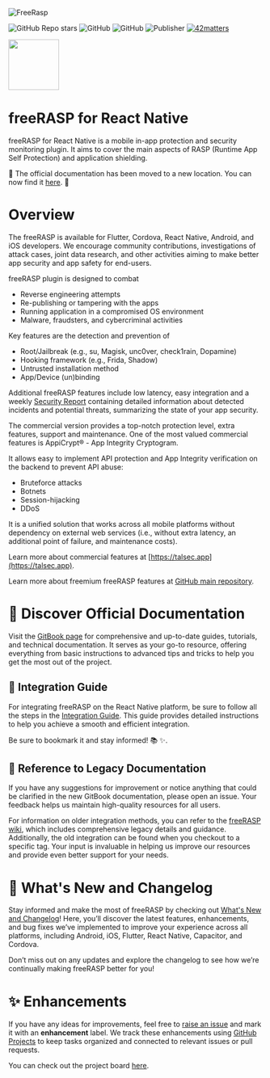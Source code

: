 ![FreeRasp](https://raw.githubusercontent.com/talsec/Free-RASP-Community/master/visuals/freeRASPforRN.png)

![GitHub Repo stars](https://img.shields.io/github/stars/talsec/Free-RASP-Community?color=green) ![GitHub](https://img.shields.io/github/license/talsec/Free-RASP-Community) ![GitHub](https://img.shields.io/github/last-commit/talsec/Free-RASP-Community) ![Publisher](https://img.shields.io/pub/publisher/freerasp) [![42matters](https://42matters.com/badges/sdk-installations/talsec)](https://42matters.com/sdks/android/talsec)

[<img src="https://assets.42matters.com/badges/2024/04/rising-star.svg?m=04" width="100"/>](https://42matters.com/sdks/android/talsec)

# freeRASP for React Native

freeRASP for React Native is a mobile in-app protection and security monitoring plugin. It aims to cover the main aspects of RASP (Runtime App Self Protection) and application shielding.

:loudspeaker: The official documentation has been moved to a new location. You can now find it [here](https://docs.talsec.app/freerasp). :loudspeaker:


# Overview

The freeRASP is available for Flutter, Cordova, React Native, Android, and iOS developers. We encourage community contributions, investigations of attack cases, joint data research, and other activities aiming to make better app security and app safety for end-users.

freeRASP plugin is designed to combat

- Reverse engineering attempts
- Re-publishing or tampering with the apps
- Running application in a compromised OS environment
- Malware, fraudsters, and cybercriminal activities

Key features are the detection and prevention of

- Root/Jailbreak (e.g., su, Magisk, unc0ver, check1rain, Dopamine)
- Hooking framework (e.g., Frida, Shadow)
- Untrusted installation method
- App/Device (un)binding

Additional freeRASP features include low latency, easy integration and a weekly [Security Report](https://docs.talsec.app/freerasp/security-report ) containing detailed information about detected incidents and potential threats, summarizing the state of your app security.

The commercial version provides a top-notch protection level, extra features, support and maintenance. One of the most valued commercial features is AppiCrypt® - App Integrity Cryptogram.

It allows easy to implement API protection and App Integrity verification on the backend to prevent API abuse:

- Bruteforce attacks
- Botnets
- Session-hijacking
- DDoS

It is a unified solution that works across all mobile platforms without dependency on external web services (i.e., without extra latency, an additional point of failure, and maintenance costs).

Learn more about commercial features at [https://talsec.app](https://talsec.app).

Learn more about freemium freeRASP features at [GitHub main repository](https://github.com/talsec/Free-RASP-Community).

# :book: Discover Official Documentation
Visit the [GitBook page](https://docs.talsec.app/freerasp) for comprehensive and up-to-date guides, tutorials, and technical documentation. It serves as your go-to resource, offering everything from basic instructions to advanced tips and tricks to help you get the most out of the project.

## :link: Integration Guide
For integrating freeRASP on the React Native platform, be sure to follow all the steps in the [Integration Guide](https://docs.talsec.app/freerasp/integration). This guide provides detailed instructions to help you achieve a smooth and efficient integration.

Be sure to bookmark it and stay informed! :books: :sparkles:.

## :scroll: Reference to Legacy Documentation

If you have any suggestions for improvement or notice anything that could be clarified in the new GitBook documentation, please open an issue. Your feedback helps us maintain high-quality resources for all users. 

For information on older integration methods, you can refer to the [freeRASP wiki](https://github.com/talsec/Free-RASP-ReactNative/wiki), which includes comprehensive legacy details and guidance. Additionally, the old integration can be found when you checkout to a specific tag. Your input is invaluable in helping us improve our resources and provide even better support for your needs.

# :rocket: What's New and Changelog
Stay informed and make the most of freeRASP by checking out [What's New and Changelog](https://docs.talsec.app/freerasp/whats-new-and-changelog)! Here, you’ll discover the latest features, enhancements, and bug fixes we’ve implemented to improve your experience across all platforms, including Android, iOS, Flutter, React Native, Capacitor, and Cordova. 

Don’t miss out on any updates and explore the changelog to see how we’re continually making freeRASP better for you!

# :sparkles: Enhancements

If you have any ideas for improvements, feel free to [raise an issue](https://github.com/talsec/Free-RASP-ReactNative/issues) and mark it with an **enhancement** label. We track these enhancements using [GitHub Projects](https://docs.github.com/en/issues/planning-and-tracking-with-projects/learning-about-projects/about-projects) to keep tasks organized and connected to relevant issues or pull requests.

You can check out the project board [here](https://github.com/orgs/talsec/projects/2).
